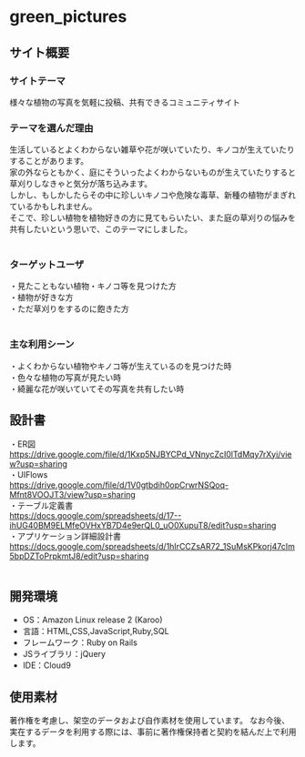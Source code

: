 # green_pictures

## サイト概要
### サイトテーマ
様々な植物の写真を気軽に投稿、共有できるコミュニティサイト
​
### テーマを選んだ理由
生活しているとよくわからない雑草や花が咲いていたり、キノコが生えていたりすることがあります。  
家の外ならともかく、庭にそういったよくわからないものが生えていたりすると草刈りしなきゃと気分が落ち込みます。  
しかし、もしかしたらその中に珍しいキノコや危険な毒草、新種の植物がまぎれているかもしれません。  
そこで、珍しい植物を植物好きの方に見てもらいたい、また庭の草刈りの悩みを共有したいという思いで、このテーマにしました。  
​
### ターゲットユーザ
・見たこともない植物・キノコ等を見つけた方  
・植物が好きな方  
・ただ草刈りをするのに飽きた方  
​
### 主な利用シーン
・よくわからない植物やキノコ等が生えているのを見つけた時  
・色々な植物の写真が見たい時  
・綺麗な花が咲いていてその写真を共有したい時
​
## 設計書
・ER図  
https://drive.google.com/file/d/1Kxp5NJBYCPd_VNnycZcI0lTdMqy7rXyi/view?usp=sharing  
・UIFlows  
https://drive.google.com/file/d/1V0gtbdih0opCrwrNSQoq-Mfnt8VOOJT3/view?usp=sharing  
・テーブル定義書  
https://docs.google.com/spreadsheets/d/17--ihUG40BM9ELMfeOVHxYB7D4e9erQL0_uO0XupuT8/edit?usp=sharing  
・アプリケーション詳細設計書  
https://docs.google.com/spreadsheets/d/1hIrCCZsAR72_1SuMsKPkorj47cIm5bpDZToPrpkmtJ8/edit?usp=sharing  
​
## 開発環境
- OS：Amazon Linux release 2 (Karoo)
- 言語：HTML,CSS,JavaScript,Ruby,SQL
- フレームワーク：Ruby on Rails
- JSライブラリ：jQuery
- IDE：Cloud9
​
## 使用素材
 著作権を考慮し、架空のデータおよび自作素材を使用しています。 
 なお今後、実在するデータを利用する際には、事前に著作権保持者と契約を結んだ上で利用します。 